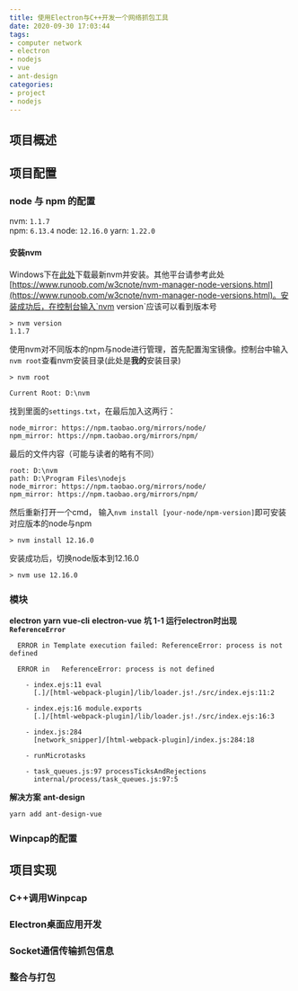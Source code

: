 ```yaml
---
title: 使用Electron与C++开发一个网络抓包工具
date: 2020-09-30 17:03:44
tags:
- computer network
- electron
- nodejs
- vue
- ant-design
categories:
- project
- nodejs
---
```

## 项目概述

## 项目配置

### node 与 npm 的配置
nvm: `1.1.7`  
npm: `6.13.4`
node: `12.16.0`
yarn: `1.22.0`

#### 安装nvm
Windows下在[此处](https://github.com/coreybutler/nvm-windows/releases)下载最新nvm并安装。其他平台请参考此处[https://www.runoob.com/w3cnote/nvm-manager-node-versions.html](https://www.runoob.com/w3cnote/nvm-manager-node-versions.html)。安装成功后，在控制台输入`nvm version`应该可以看到版本号
```
> nvm version
1.1.7
```
使用nvm对不同版本的npm与node进行管理，首先配置淘宝镜像。控制台中输入`nvm root`查看nvm安装目录(此处是**我的**安装目录)
```
> nvm root

Current Root: D:\nvm

```
找到里面的`settings.txt`，在最后加入这两行：
```
node_mirror: https://npm.taobao.org/mirrors/node/
npm_mirror: https://npm.taobao.org/mirrors/npm/
```
最后的文件内容（可能与读者的略有不同）
```
root: D:\nvm
path: D:\Program Files\nodejs
node_mirror: https://npm.taobao.org/mirrors/node/
npm_mirror: https://npm.taobao.org/mirrors/npm/
```
然后重新打开一个cmd， 输入`nvm install [your-node/npm-version]`即可安装对应版本的node与npm
```
> nvm install 12.16.0
```
安装成功后，切换node版本到12.16.0
```
> nvm use 12.16.0
```

### 模块

**electron**
**yarn**
**vue-cli**
**electron-vue**
**坑 1-1 运行electron时出现`ReferenceError`**
```
  ERROR in Template execution failed: ReferenceError: process is not defined

  ERROR in   ReferenceError: process is not defined

    - index.ejs:11 eval
      [.]/[html-webpack-plugin]/lib/loader.js!./src/index.ejs:11:2

    - index.ejs:16 module.exports
      [.]/[html-webpack-plugin]/lib/loader.js!./src/index.ejs:16:3

    - index.js:284
      [network_snipper]/[html-webpack-plugin]/index.js:284:18

    - runMicrotasks

    - task_queues.js:97 processTicksAndRejections
      internal/process/task_queues.js:97:5
```
**解决方案**
**ant-design**
```
yarn add ant-design-vue
```
### Winpcap的配置

## 项目实现



### C++调用Winpcap

### Electron桌面应用开发

### Socket通信传输抓包信息

### 整合与打包

